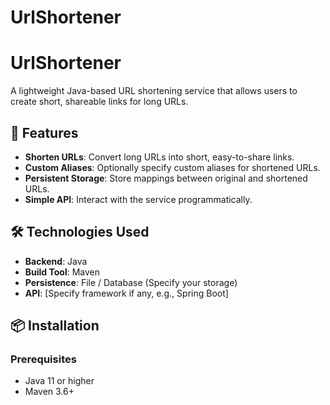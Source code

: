 # UrlShortener
# UrlShortener

A lightweight Java-based URL shortening service that allows users to create short, shareable links for long URLs.

## 🚀 Features

- **Shorten URLs**: Convert long URLs into short, easy-to-share links.
- **Custom Aliases**: Optionally specify custom aliases for shortened URLs.
- **Persistent Storage**: Store mappings between original and shortened URLs.
- **Simple API**: Interact with the service programmatically.

## 🛠️ Technologies Used

- **Backend**: Java
- **Build Tool**: Maven
- **Persistence**: File / Database (Specify your storage)
- **API**: [Specify framework if any, e.g., Spring Boot]

## 📦 Installation

### Prerequisites

- Java 11 or higher
- Maven 3.6+

